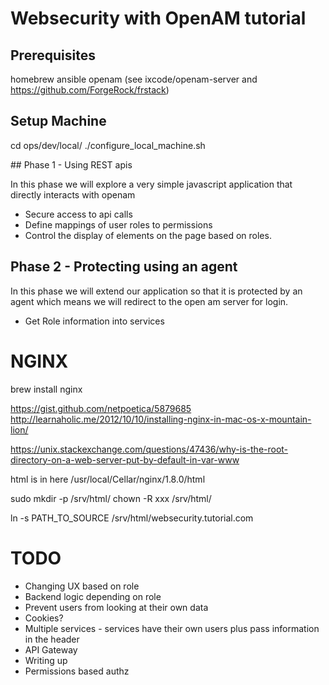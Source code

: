 # Websecurity with OpenAM tutorial

## Prerequisites

homebrew
ansible
openam (see ixcode/openam-server and https://github.com/ForgeRock/frstack)

## Setup Machine

cd ops/dev/local/
./configure_local_machine.sh

## Phase 1 - Using REST apis

In this phase we will explore a very simple javascript application that directly interacts with openam

- Secure access to api calls
- Define mappings of user roles to permissions
- Control the display of elements on the page based on roles.
 
## Phase 2 - Protecting using an agent

In this phase we will extend our application so that it is protected by an agent which means we will redirect to the 
open am server for login.

- Get Role information into services

# NGINX

brew install nginx

https://gist.github.com/netpoetica/5879685
http://learnaholic.me/2012/10/10/installing-nginx-in-mac-os-x-mountain-lion/

https://unix.stackexchange.com/questions/47436/why-is-the-root-directory-on-a-web-server-put-by-default-in-var-www

html is in here /usr/local/Cellar/nginx/1.8.0/html

sudo mkdir -p /srv/html/
chown -R xxx /srv/html/

ln -s PATH_TO_SOURCE /srv/html/websecurity.tutorial.com

# TODO

- Changing UX based on role
- Backend logic depending on role
- Prevent users from looking at their own data
- Cookies?
- Multiple services - services have their own users plus pass information in the header
- API Gateway
- Writing up
- Permissions based authz

